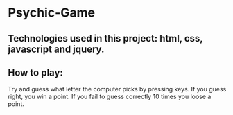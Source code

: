 # Psychic-Game

## Technologies used in this project: html, css, javascript and jquery.

## How to play: 
Try and guess what letter the computer picks by pressing keys. If you guess right, you win a point. If you fail to guess correctly 10 times you loose a point.
